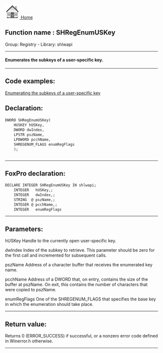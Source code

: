 [<img src="../../images/home.png"> Home ](https://github.com/VFPX/Win32API)  

## Function name : SHRegEnumUSKey
Group: Registry - Library: shlwapi    
***  


#### Enumerates the subkeys of a user-specific key.
***  


## Code examples:
[Enumerating the subkeys of a user-specific key](../../samples/sample_129.md)  

## Declaration:
```foxpro  
DWORD SHRegEnumUSKey(
    HUSKEY hUSKey,
    DWORD dwIndex,
    LPSTR pszName,
    LPDWORD pcchName,
    SHREGENUM_FLAGS enumRegFlags
    );
  
```  
***  


## FoxPro declaration:
```foxpro  
DECLARE INTEGER SHRegEnumUSKey IN shlwapi;
   	INTEGER   hUSKey,;
   	INTEGER   dwIndex,;
   	STRING  @ pszName,;
   	INTEGER @ pcchName,;
   	INTEGER   enumRegFlags  
```  
***  


## Parameters:
hUSKey 
Handle to the currently open user-specific key. 

dwIndex 
Index of the subkey to retrieve. This parameter should be zero for the first call and incremented for subsequent calls. 

pszName 
Address of a character buffer that receives the enumerated key name. 

pcchName 
Address of a DWORD that, on entry, contains the size of the buffer at pszName. On exit, this contains the number of characters that were copied to pszName. 

enumRegFlags 
One of the SHREGENUM_FLAGS that specifies the base key in which the enumeration should take place.  
***  


## Return value:
Returns 0 (ERROR_SUCCESS) if successful, or a nonzero error code defined in Winerror.h otherwise.  
***  

